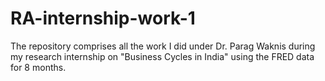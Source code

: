 # RA-internship-work-1
The repository comprises all the work I did under Dr. Parag Waknis during my research internship on "Business Cycles in India" using the FRED data for 8 months.
